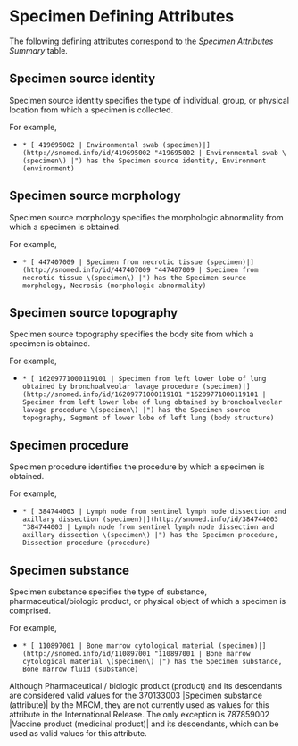 # Specimen Defining Attributes

The following defining attributes correspond to the  _Specimen Attributes Summary_ table.

## Specimen source identity

Specimen source identity specifies the type of individual, group, or physical location from which a specimen is collected.

For example, 

  *     * [ 419695002 | Environmental swab (specimen)|](http://snomed.info/id/419695002 "419695002 | Environmental swab \(specimen\) |") has the Specimen source identity, Environment (environment)

## Specimen source morphology

Specimen source morphology specifies the morphologic abnormality from which a specimen is obtained.

For example, 

  *     * [ 447407009 | Specimen from necrotic tissue (specimen)|](http://snomed.info/id/447407009 "447407009 | Specimen from necrotic tissue \(specimen\) |") has the Specimen source morphology, Necrosis (morphologic abnormality)

## Specimen source topography

Specimen source topography specifies the body site from which a specimen is obtained.

For example, 

  *     * [ 16209771000119101 | Specimen from left lower lobe of lung obtained by bronchoalveolar lavage procedure (specimen)|](http://snomed.info/id/16209771000119101 "16209771000119101 | Specimen from left lower lobe of lung obtained by bronchoalveolar lavage procedure \(specimen\) |") has the Specimen source topography, Segment of lower lobe of left lung (body structure)

## Specimen procedure

Specimen procedure identifies the procedure by which a specimen is obtained.

For example, 

  *     * [ 384744003 | Lymph node from sentinel lymph node dissection and axillary dissection (specimen)|](http://snomed.info/id/384744003 "384744003 | Lymph node from sentinel lymph node dissection and axillary dissection \(specimen\) |") has the Specimen procedure, Dissection procedure (procedure)

## Specimen substance

Specimen substance specifies the type of substance, pharmaceutical/biologic product, or physical object of which a specimen is comprised.

For example, 

  *     * [ 110897001 | Bone marrow cytological material (specimen)|](http://snomed.info/id/110897001 "110897001 | Bone marrow cytological material \(specimen\) |") has the Specimen substance, Bone marrow fluid (substance)

Although Pharmaceutical / biologic product (product) and its descendants are considered valid values for the 370133003 |Specimen substance (attribute)| by the MRCM, they are not currently used as values for this attribute in the International Release. The only exception is 787859002 |Vaccine product (medicinal product)| and its descendants, which can be used as valid values for this attribute.

  

